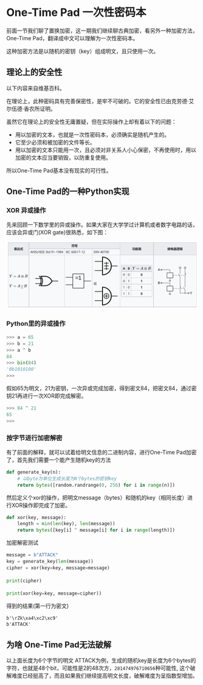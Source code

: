 # One-Time Pad 一次性密码本

前面一节我们聊了置换加密，这一期我们继续聊古典加密，看另外一种加密方法，One-Time Pad，翻译成中文可以理解为一次性密码本。

这种加密方法是以随机的密钥（key）组成明文，且只使用一次。

## 理论上的安全性

以下内容来自维基百科。

在理论上，此种密码具有完善保密性，是牢不可破的。它的安全性已由克劳德·艾尔伍德·香农所证明。

虽然它在理论上的安全性无庸置疑，但在实际操作上却有着以下的问题：

- 用以加密的文本，也就是一次性密码本，必须确实是随机产生的。
- 它至少必须和被加密的文件等长。
- 用以加密的文本只能用一次，且必须对非关系人小心保密，不再使用时，用以加密的文本应当要销毁，以防重复使用。

所以One-Time Pad基本没有现实的可行性。

## One-Time Pad的一种Python实现

### XOR 异或操作

先来回顾一下数学里的异或操作。如果大家在大学学过计算机或者数字电路的话，应该会异或门(XOR gate)很熟悉，如下图：

![mkdocs](../img/XOR_gate.PNG)


### Python里的异或操作

```python
>>> a = 65
>>> b = 21
>>> a ^ b
84
>>> bin(84)
'0b1010100'
>>>
```

假如65为明文，21为密钥，一次异或完成加密，得到密文84，把密文84，通过密钥21再进行一次XOR即完成解密。

```python
>>> 84 ^ 21
65
>>>
```

### 按字节进行加密解密

有了前面的解释，就可以试着给明文信息的二进制内容，进行One-Time Pad加密了，首先我们需要一个能产生随机key的方法

```python
def generate_key(n):
    # 以byte为单位生成长度为N个bytes的密钥key
    return bytes([random.randrange(0, 256) for i in range(n)])

```

然后定义个xor的操作，把明文message（bytes）和随机的key（相同长度）进行XOR操作即完成了加密。

```python
def xor(key, message):
    length = min(len(key), len(message))
    return bytes([key[i] ^ message[i] for i in range(length)])
```

加密解密测试


```python
message = b"ATTACK"
key = generate_key(len(message))
cipher = xor(key=key, message=message)

print(cipher)

print(xor(key=key, message=cipher))
```

得到的结果(第一行为密文)

```
b'\rZk\xa4\xc2\xc9'
b'ATTACK'
```

## 为啥 One-Time Pad无法破解

以上面长度为6个字节的明文 ATTACK为例，生成的随机key是长度为6个bytes的字符，也就是48个bit，可能性是2的48次方，`281474976710656`种可能性, 这个破解难度已经挺高了，而且如果我们继续提高明文长度，破解难度为呈指数型增加。

